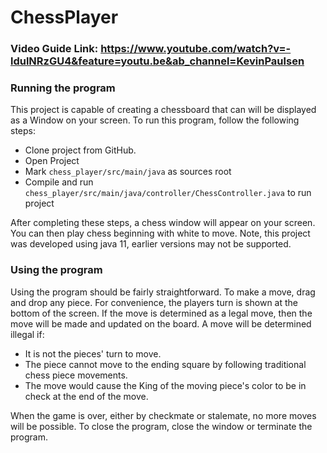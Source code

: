 # ChessPlayer

### Video Guide Link: https://www.youtube.com/watch?v=-ldulNRzGU4&feature=youtu.be&ab_channel=KevinPaulsen

### Running the program
This project is capable of creating a chessboard that can will be displayed as a Window on your 
screen. To run this program, follow the following steps:

* Clone project from GitHub.
* Open Project
* Mark `chess_player/src/main/java` as sources root
* Compile and run `chess_player/src/main/java/controller/ChessController.java` to run project

After completing these steps, a chess window will appear on your screen. You can then play chess 
beginning with white to move. Note, this project was developed using java 11, earlier versions may 
not be supported.

### Using the program
Using the program should be fairly straightforward. To make a move, drag and drop any piece. 
For convenience, the players turn is shown at the bottom of the screen. If the move is determined as 
a legal move, then the move will be made and updated on the board. A move will be determined illegal 
if:

* It is not the pieces' turn to move.
* The piece cannot move to the ending square by following traditional chess piece movements.
* The move would cause the King of the moving piece's color to be in check at the end of the move.

When the game is over, either by checkmate or stalemate, no more moves will be possible. To close 
the program, close the window or terminate the program.
